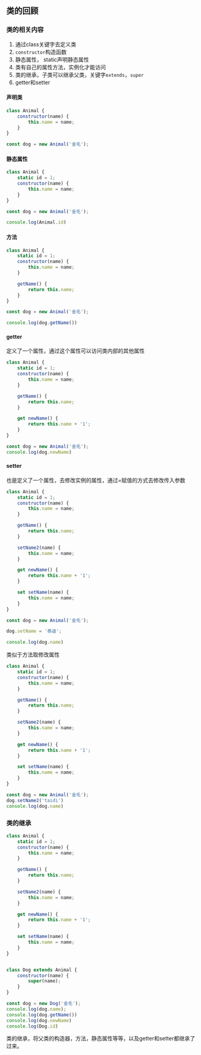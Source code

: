 ## 类的回顾



### 类的相关内容

1. 通过class关键字去定义类
2. `constructor`构造函数
3. 静态属性， static声明静态属性
4. 类有自己的属性方法，实例化才能访问
5. 类的继承，子类可以继承父类，关键字`extends`，`super`
6. getter和setter



#### 声明类

```js
class Animal {
    constructor(name) {
        this.name = name;
    }
}

const dog = new Animal('金毛');
```



#### 静态属性

```js
class Animal {
    static id = 1;
    constructor(name) {
        this.name = name;
    }
}

const dog = new Animal('金毛');

console.log(Animal.id)
```



#### 方法

```js
class Animal {
    static id = 1;
    constructor(name) {
        this.name = name;
    }

    getName() {
        return this.name;
    }
}

const dog = new Animal('金毛');

console.log(dog.getName())
```



#### getter

定义了一个属性，通过这个属性可以访问类内部的其他属性

```js
class Animal {
    static id = 1;
    constructor(name) {
        this.name = name;
    }

    getName() {
        return this.name;
    }

    get newName() {
        return this.name + '1';
    }
}

const dog = new Animal('金毛');
console.log(dog.newName)

```



#### setter

也是定义了一个属性，去修改实例的属性，通过=赋值的方式去修改传入参数

```js
class Animal {
    static id = 1;
    constructor(name) {
        this.name = name;
    }

    getName() {
        return this.name;
    }

    setName2(name) {
        this.name = name;
    }

    get newName() {
        return this.name + '1';
    }

    set setName(name) {
        this.name = name;
    }
}

const dog = new Animal('金毛');

dog.setName = '泰迪';

console.log(dog.name)

```



类似于方法取修改属性

```js
class Animal {
    static id = 1;
    constructor(name) {
        this.name = name;
    }

    getName() {
        return this.name;
    }

    setName2(name) {
        this.name = name;
    }

    get newName() {
        return this.name + '1';
    }

    set setName(name) {
        this.name = name;
    }
}

const dog = new Animal('金毛');
dog.setName2('taidi')
console.log(dog.name)

```



### 类的继承

```js
class Animal {
    static id = 1;
    constructor(name) {
        this.name = name;
    }

    getName() {
        return this.name;
    }

    setName2(name) {
        this.name = name;
    }

    get newName() {
        return this.name + '1';
    }

    set setName(name) {
        this.name = name;
    }
}


class Dog extends Animal {
    constructor(name) {
        super(name);
    }
}

const dog = new Dog('金毛');
console.log(dog.name);
console.log(dog.getName())
console.log(dog.newName)
console.log(Dog.id)

```

类的继承，将父类的构造器，方法，静态属性等等，以及getter和setter都继承了过来。